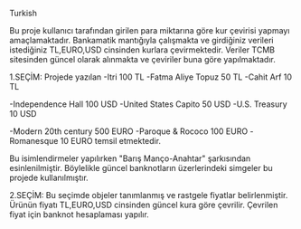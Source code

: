 Turkish 

Bu proje kullanıcı tarafından girilen para miktarına göre kur çevirisi yapmayı amaçlamaktadır. Bankamatik mantığıyla çalışmakta ve girdiğiniz verileri istediğiniz TL,EURO,USD cinsinden kurlara çevirmektedir. Veriler TCMB sitesinden güncel olarak alınmakta ve çeviriler buna göre yapılmaktadır. 

1.SEÇİM:
Projede yazılan 
-Itri 100 TL
-Fatma Aliye Topuz 50 TL
-Cahit Arf 10 TL

-Independence Hall 100 USD
-United States Capito 50 USD 
-U.S. Treasury 10 USD 

-Modern 20th century 500 EURO
-Paroque & Rococo 100 EURO
-Romanesque 10 EURO 
temsil etmektedir.

Bu isimlendirmeler yapılırken "Barış Manço-Anahtar" şarkısından esinlenilmiştir. Böylelikle güncel banknotların üzerlerindeki simgeler bu projede kullanılmıştır.

2.SEÇİM:
Bu seçimde objeler tanımlanmış ve rastgele fiyatlar belirlenmiştir. Ürünün fiyatı TL,EURO,USD cinsinden güncel kura göre çevrilir. Çevrilen fiyat için banknot hesaplaması yapılır.
